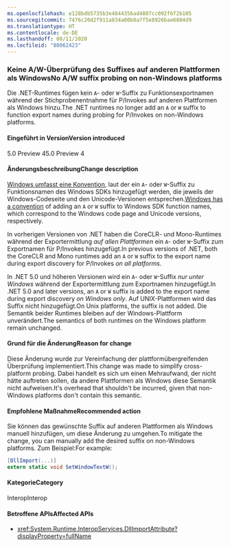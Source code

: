 ```yaml
---
ms.openlocfilehash: e128bdb5735b3e4844356ad4807cc092f6f2b105
ms.sourcegitcommit: 7476c20d2f911a834a00b8a7f5e8926bae6804d9
ms.translationtype: HT
ms.contentlocale: de-DE
ms.lasthandoff: 08/11/2020
ms.locfileid: "88062423"
---
```

### <a name="no-aw-suffix-probing-on-non-windows-platforms"></a><span data-ttu-id="f3722-101">Keine A/W-Überprüfung des Suffixes auf anderen Plattformen als Windows</span><span class="sxs-lookup"><span data-stu-id="f3722-101">No A/W suffix probing on non-Windows platforms</span></span>

<span data-ttu-id="f3722-102">Die .NET-Runtimes fügen kein `A`- oder `W`-Suffix zu Funktionsexportnamen während der Stichprobenentnahme für P/Invokes auf anderen Plattformen als Windows hinzu.</span><span class="sxs-lookup"><span data-stu-id="f3722-102">The .NET runtimes no longer add an `A` or `W` suffix to function export names during probing for P/Invokes on non-Windows platforms.</span></span>

#### <a name="version-introduced"></a><span data-ttu-id="f3722-103">Eingeführt in Version</span><span class="sxs-lookup"><span data-stu-id="f3722-103">Version introduced</span></span>

<span data-ttu-id="f3722-104">5.0 Preview 4</span><span class="sxs-lookup"><span data-stu-id="f3722-104">5.0 Preview 4</span></span>

#### <a name="change-description"></a><span data-ttu-id="f3722-105">Änderungsbeschreibung</span><span class="sxs-lookup"><span data-stu-id="f3722-105">Change description</span></span>

<span data-ttu-id="f3722-106">[Windows umfasst eine Konvention](/windows/win32/intl/conventions-for-function-prototypes), laut der ein `A`- oder `W`-Suffix zu Funktionsnamen des Windows SDKs hinzugefügt werden, die jeweils der Windows-Codeseite und den Unicode-Versionen entsprechen.</span><span class="sxs-lookup"><span data-stu-id="f3722-106">[Windows has a convention](/windows/win32/intl/conventions-for-function-prototypes) of adding an `A` or `W` suffix to Windows SDK function names, which correspond to the Windows code page and Unicode versions, respectively.</span></span>

<span data-ttu-id="f3722-107">In vorherigen Versionen von .NET haben die CoreCLR- und Mono-Runtimes während der Exportermittlung *auf allen Plattformen* ein `A`- oder `W`-Suffix zum Exportnamen für P/Invokes hinzugefügt.</span><span class="sxs-lookup"><span data-stu-id="f3722-107">In previous versions of .NET, both the CoreCLR and Mono runtimes add an `A` or `W` suffix to the export name during export discovery for P/Invokes *on all platforms*.</span></span>

<span data-ttu-id="f3722-108">In .NET 5.0 und höheren Versionen wird ein `A`- oder `W`-Suffix *nur unter Windows* während der Exportermittlung zum Exportnamen hinzugefügt.</span><span class="sxs-lookup"><span data-stu-id="f3722-108">In .NET 5.0 and later versions, an `A` or `W` suffix is added to the export name during export discovery *on Windows only*.</span></span> <span data-ttu-id="f3722-109">Auf UNIX-Plattformen wird das Suffix nicht hinzugefügt.</span><span class="sxs-lookup"><span data-stu-id="f3722-109">On Unix platforms, the suffix is not added.</span></span> <span data-ttu-id="f3722-110">Die Semantik beider Runtimes bleiben auf der Windows-Plattform unverändert.</span><span class="sxs-lookup"><span data-stu-id="f3722-110">The semantics of both runtimes on the Windows platform remain unchanged.</span></span>

#### <a name="reason-for-change"></a><span data-ttu-id="f3722-111">Grund für die Änderung</span><span class="sxs-lookup"><span data-stu-id="f3722-111">Reason for change</span></span>

<span data-ttu-id="f3722-112">Diese Änderung wurde zur Vereinfachung der plattformübergreifenden Überprüfung implementiert.</span><span class="sxs-lookup"><span data-stu-id="f3722-112">This change was made to simplify cross-platform probing.</span></span> <span data-ttu-id="f3722-113">Dabei handelt es sich um einen Mehraufwand, der nicht hätte auftreten sollen, da andere Plattformen als Windows diese Semantik nicht aufweisen.</span><span class="sxs-lookup"><span data-stu-id="f3722-113">It's overhead that shouldn't be incurred, given that non-Windows platforms don't contain this semantic.</span></span>

#### <a name="recommended-action"></a><span data-ttu-id="f3722-114">Empfohlene Maßnahme</span><span class="sxs-lookup"><span data-stu-id="f3722-114">Recommended action</span></span>

<span data-ttu-id="f3722-115">Sie können das gewünschte Suffix auf anderen Plattformen als Windows manuell hinzufügen, um diese Änderung zu umgehen.</span><span class="sxs-lookup"><span data-stu-id="f3722-115">To mitigate the change, you can manually add the desired suffix on non-Windows platforms.</span></span> <span data-ttu-id="f3722-116">Zum Beispiel:</span><span class="sxs-lookup"><span data-stu-id="f3722-116">For example:</span></span>

```csharp
[DllImport(...)]
extern static void SetWindowTextW();
```

#### <a name="category"></a><span data-ttu-id="f3722-117">Kategorie</span><span class="sxs-lookup"><span data-stu-id="f3722-117">Category</span></span>

<span data-ttu-id="f3722-118">Interop</span><span class="sxs-lookup"><span data-stu-id="f3722-118">Interop</span></span>

#### <a name="affected-apis"></a><span data-ttu-id="f3722-119">Betroffene APIs</span><span class="sxs-lookup"><span data-stu-id="f3722-119">Affected APIs</span></span>

- <xref:System.Runtime.InteropServices.DllImportAttribute?displayProperty=fullName>

<!--

#### Affected APIs

- `T:System.Runtime.InteropServices.DllImportAttribute`

-->

